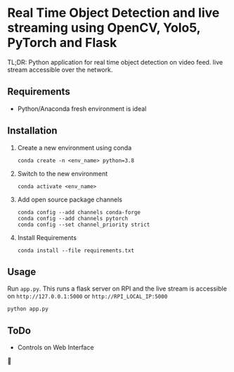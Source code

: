 # Real Time Object Detection and live streaming using OpenCV, Yolo5, PyTorch and Flask
TL;DR: Python application for real time object detection on video feed. live stream accessible over the network.

## Requirements
- Python/Anaconda fresh environment is ideal

## Installation
1. Create a new environment using conda
   ````
   conda create -n <env_name> python=3.8
   ````
2. Switch to the new environment
   ````
   conda activate <env_name>
   ````
4. Add open source package channels
   ````
   conda config --add channels conda-forge
   conda config --add channels pytorch
   conda config --set channel_priority strict
   ````
3. Install Requirements
   ````
   conda install --file requirements.txt
   ````

## Usage
Run `app.py`. This runs a flask server on RPI and the live stream is accessible on `http://127.0.0.1:5000` or `http://RPI_LOCAL_IP:5000`
   ````
   python app.py
   ````

## ToDo
- Controls on Web Interface

:blue_heart:
